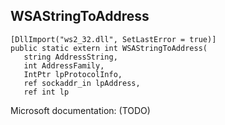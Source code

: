 ## WSAStringToAddress

```
[DllImport("ws2_32.dll", SetLastError = true)]
public static extern int WSAStringToAddress(
   string AddressString,
   int AddressFamily,
   IntPtr lpProtocolInfo,
   ref sockaddr_in lpAddress,
   ref int lp
```

Microsoft documentation: (TODO)
